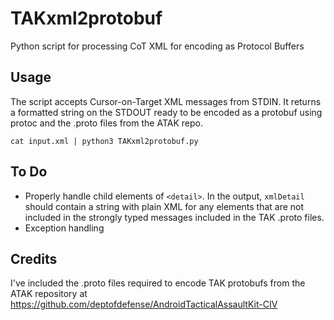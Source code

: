 # TAKxml2protobuf

Python script for processing CoT XML for encoding as Protocol Buffers

## Usage

The script accepts Cursor-on-Target XML messages from STDIN.
It returns a formatted string on the STDOUT ready to be encoded as a protobuf using protoc and the .proto files from the ATAK repo.


`cat input.xml | python3 TAKxml2protobuf.py`

## To Do

- Properly handle child elements of `<detail>`. In the output, `xmlDetail` should contain a string with plain XML for any elements that are not included in the strongly typed messages included in the TAK .proto files.
- Exception handling

## Credits

I've included the .proto files required to encode TAK protobufs from the ATAK repository at https://github.com/deptofdefense/AndroidTacticalAssaultKit-CIV
